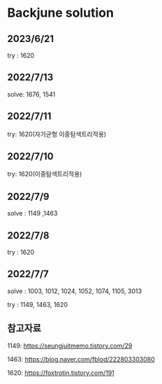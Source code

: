 Backjune solution
==================

2023/6/21
-----------
try : 1620

2022/7/13
------------
solve: 1676, 1541

2022/7/11
--------
try: 1620(자가균형 이중탐색트리적용)

2022/7/10
----------
try: 1620(이중탐색트리적용)

2022/7/9
----------
solve : 1149 ,1463

2022/7/8
--------
try : 1620

2022/7/7
------
solve : 1003, 1012, 1024, 1052, 1074, 1105, 3013

try : 1149, 1463, 1620

참고자료
--------------
1149: https://seungjuitmemo.tistory.com/29

1463: https://blog.naver.com/fblod/222803303080

1620: https://foxtrotin.tistory.com/191



